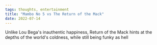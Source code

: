 ```yaml
---
tags: thoughts, entertainment
title: "Mambo No 5 vs The Return of the Mack"
date: 2022-07-14
---
```


Unlike Lou Bega's inauthentic happiness, Return of the Mack hints at the depths of the world's coldness, while still being funky as hell